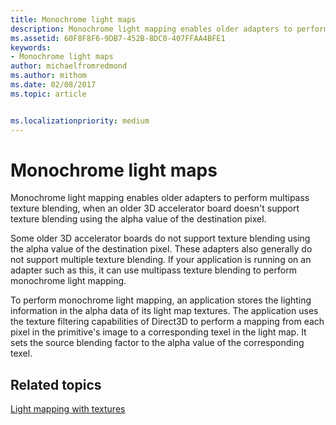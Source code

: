 ```yaml
---
title: Monochrome light maps
description: Monochrome light mapping enables older adapters to perform multipass texture blending, when an older 3D accelerator board doesn't support texture blending using the alpha value of the destination pixel.
ms.assetid: 60F8F8F6-9DB7-452B-8DC0-407FFAA4BFE1
keywords:
- Monochrome light maps
author: michaelfromredmond
ms.author: mithom
ms.date: 02/08/2017
ms.topic: article


ms.localizationpriority: medium
---
```


# Monochrome light maps


Monochrome light mapping enables older adapters to perform multipass texture blending, when an older 3D accelerator board doesn't support texture blending using the alpha value of the destination pixel.

Some older 3D accelerator boards do not support texture blending using the alpha value of the destination pixel. These adapters also generally do not support multiple texture blending. If your application is running on an adapter such as this, it can use multipass texture blending to perform monochrome light mapping.

To perform monochrome light mapping, an application stores the lighting information in the alpha data of its light map textures. The application uses the texture filtering capabilities of Direct3D to perform a mapping from each pixel in the primitive's image to a corresponding texel in the light map. It sets the source blending factor to the alpha value of the corresponding texel.

## <span id="related-topics"></span>Related topics


[Light mapping with textures](light-mapping-with-textures.md)

 

 




